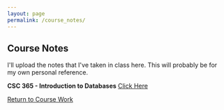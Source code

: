 ```yaml
---
layout: page
permalink: /course_notes/
---
```


**Course Notes**
----------------

I'll upload the notes that I've taken in class here. This will probably be for my own personal reference.

**CSC 365 - Introduction to Databases**
[Click Here](https://jonscott20.github.io/Files/Documents/csc365Vocab.pdf)


[Return to Course Work](https://jonscott20.github.io/course_work/)

